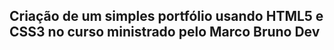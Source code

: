 <h2>Criação de um simples portfólio usando HTML5 e CSS3 no curso ministrado pelo Marco Bruno Dev</h2>
